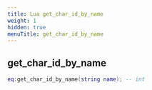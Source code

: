 ```yaml
---
title: Lua get_char_id_by_name
weight: 1
hidden: true
menuTitle: get_char_id_by_name
---
```

## get_char_id_by_name
```lua
eq:get_char_id_by_name(string name); -- int
```